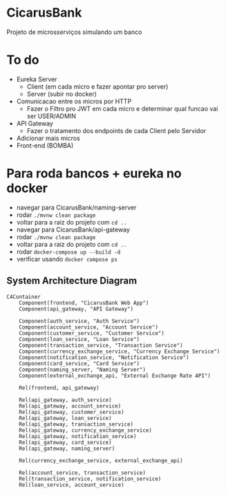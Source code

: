 # CicarusBank
Projeto de microsserviços simulando um banco

# To do
  - Eureka Server
    - Client (em cada micro e fazer apontar pro server)
    - Server (subir no docker)
  - Comunicacao entre os micros por HTTP
    - Fazer o Filtro pro JWT em cada micro e determinar qual funcao vai ser USER/ADMIN
  - API Gateway
    - Fazer o tratamento dos endpoints de cada Client pelo Servidor
  - Adicionar mais micros
  - Front-end (BOMBA)

# Para roda bancos + eureka no docker
- navegar para CicarusBank/naming-server
- rodar ``./mvnw clean package``
- voltar para a raiz do projeto com ``cd ..`` 
- navegar para CicarusBank/api-gateway
- rodar ``./mvnw clean package``
- voltar para a raiz do projeto com ``cd ..``
- rodar ``docker-compose up --build -d``
- verificar usando ``docker compose ps``

## System Architecture Diagram

```mermaid
C4Container
    Component(frontend, "CicarusBank Web App")
    Component(api_gateway, "API Gateway")

    Component(auth_service, "Auth Service")
    Component(account_service, "Account Service")
    Component(customer_service, "Customer Service")
    Component(loan_service, "Loan Service")
    Component(transaction_service, "Transaction Service")
    Component(currency_exchange_service, "Currency Exchange Service")
    Component(notification_service, "Notification Service")
    Component(card_service, "Card Service")
    Component(naming_server, "Naming Server")
    Component(external_exchange_api, "External Exchange Rate API")

    Rel(frontend, api_gateway)

    Rel(api_gateway, auth_service)
    Rel(api_gateway, account_service)
    Rel(api_gateway, customer_service)
    Rel(api_gateway, loan_service)
    Rel(api_gateway, transaction_service)
    Rel(api_gateway, currency_exchange_service)
    Rel(api_gateway, notification_service)
    Rel(api_gateway, card_service)
    Rel(api_gateway, naming_server)

    Rel(currency_exchange_service, external_exchange_api)

    Rel(account_service, transaction_service)
    Rel(transaction_service, notification_service)
    Rel(loan_service, account_service)
```
